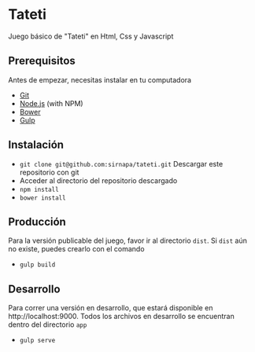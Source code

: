 # Tateti
Juego básico de "Tateti" en Html, Css y Javascript

## Prerequisitos
Antes de empezar, necesitas instalar en tu computadora

* [Git](http://git-scm.com/)
* [Node.js](http://nodejs.org/) (with NPM)
* [Bower](http://bower.io/)
* [Gulp](http://gulpjs.com/)

## Instalación

* `git clone git@github.com:sirnapa/tateti.git` Descargar este repositorio con git
* Acceder al directorio del repositorio descargado
* `npm install`
* `bower install`

## Producción
Para la versión publicable del juego, favor ir al directorio `dist`.
Si `dist` aún no existe, puedes crearlo con el comando

* `gulp build`

## Desarrollo
Para correr una versión en desarrollo, que estará disponible en http://localhost:9000.
Todos los archivos en desarrollo se encuentran dentro del directorio `app`

* `gulp serve`
